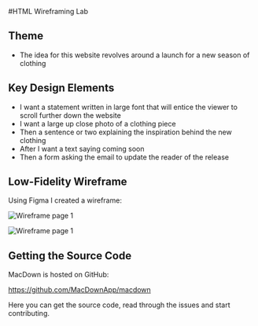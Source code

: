 #HTML Wireframing Lab


## Theme
* The idea for this website revolves around a launch for a new season of clothing

## Key Design Elements
* I want a statement written in large font that will entice the viewer to scroll further down the website
* I want a large up close photo of a clothing piece
* Then a sentence or two explaining the inspiration behind the new clothing
* After I want a text saying coming soon
* Then a form asking the email to update the reader of the release

## Low-Fidelity Wireframe
Using Figma I created a wireframe:

![Wireframe page 1](wireframe_pg1)

![Wireframe page 1](wireframe_pg2)

## Getting the Source Code

MacDown is hosted on GitHub:

https://github.com/MacDownApp/macdown

Here you can get the source code, read through the issues and start contributing.

